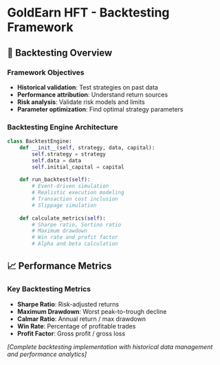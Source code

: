 # GoldEarn HFT - Backtesting Framework

## 🔬 **Backtesting Overview**

### **Framework Objectives**
- **Historical validation**: Test strategies on past data
- **Performance attribution**: Understand return sources
- **Risk analysis**: Validate risk models and limits
- **Parameter optimization**: Find optimal strategy parameters

### **Backtesting Engine Architecture**

```python
class BacktestEngine:
    def __init__(self, strategy, data, capital):
        self.strategy = strategy
        self.data = data
        self.initial_capital = capital
        
    def run_backtest(self):
        # Event-driven simulation
        # Realistic execution modeling
        # Transaction cost inclusion
        # Slippage simulation
        
    def calculate_metrics(self):
        # Sharpe ratio, Sortino ratio
        # Maximum drawdown
        # Win rate and profit factor
        # Alpha and beta calculation
```

## 📈 **Performance Metrics**

### **Key Backtesting Metrics**
- **Sharpe Ratio**: Risk-adjusted returns
- **Maximum Drawdown**: Worst peak-to-trough decline
- **Calmar Ratio**: Annual return / max drawdown
- **Win Rate**: Percentage of profitable trades
- **Profit Factor**: Gross profit / gross loss

*[Complete backtesting implementation with historical data management and performance analytics]*